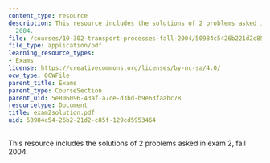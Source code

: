 ```yaml
---
content_type: resource
description: This resource includes the solutions of 2 problems asked in exam 2, fall
  2004.
file: /courses/10-302-transport-processes-fall-2004/50984c5426b221d2c85f129cd5953464_exam2solution.pdf
file_type: application/pdf
learning_resource_types:
- Exams
license: https://creativecommons.org/licenses/by-nc-sa/4.0/
ocw_type: OCWFile
parent_title: Exams
parent_type: CourseSection
parent_uid: 5e806096-43af-a7ce-d3bd-b9e63faabc78
resourcetype: Document
title: exam2solution.pdf
uid: 50984c54-26b2-21d2-c85f-129cd5953464
---
```

This resource includes the solutions of 2 problems asked in exam 2, fall 2004.